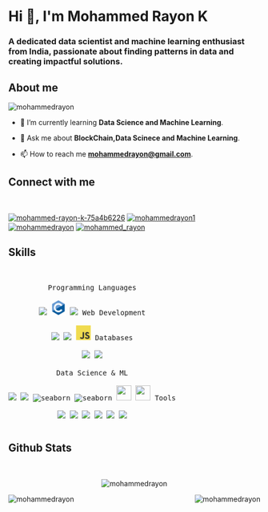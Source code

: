 <h1 align="left">Hi 👋, I'm Mohammed Rayon K</h1>
<h3 align="left">A dedicated data scientist and machine learning enthusiast from India, passionate about finding patterns in data and creating impactful solutions.</h3>
<h2>About me </h2>
<p align="left"> <img src="https://komarev.com/ghpvc/?username=mohammedrayon&label=Profile%20views&color=0e75b6&style=flat" alt="mohammedrayon" /> </p>

- 🌱 I’m currently learning **Data Science and Machine Learning**.

- 💬 Ask me about **BlockChain,Data Scinece and Machine Learning**.

- 📫 How to reach me **mohammedrayon@gmail.com**.

<h2 align="left">Connect with me</h2>
<br>
<p align="left">
<a href="https://linkedin.com/in/mohammed-rayon-k-75a4b6226" target="blank"><img align="center" src="https://raw.githubusercontent.com/rahuldkjain/github-profile-readme-generator/master/src/images/icons/Social/linked-in-alt.svg" alt="mohammed-rayon-k-75a4b6226" height="30" width="40" /></a>
<a href="https://kaggle.com/mohammedrayon1" target="blank"><img align="center" src="https://raw.githubusercontent.com/rahuldkjain/github-profile-readme-generator/master/src/images/icons/Social/kaggle.svg" alt="mohammedrayon1" height="30" width="40" /></a>
<a href="https://www.hackerrank.com/mohammedrayon" target="blank"><img align="center" src="https://raw.githubusercontent.com/rahuldkjain/github-profile-readme-generator/master/src/images/icons/Social/hackerrank.svg" alt="mohammedrayon" height="30" width="40" /></a>
<a href="https://www.leetcode.com/mohammed_rayon" target="blank"><img align="center" src="https://raw.githubusercontent.com/rahuldkjain/github-profile-readme-generator/master/src/images/icons/Social/leet-code.svg" alt="mohammed_rayon" height="30" width="40" /></a>
</p>
<h2> Skills </h2>
<br>
<div>
  <p style="display: inline-block;" align="center">
    <kbd>
      <kbd height="50px" >Programming Languages</kbd>
      <br>
      <br>
      <img width="30px" src="https://cdn.jsdelivr.net/gh/devicons/devicon/icons/python/python-original.svg" /> 
      <img width="30px" src="https://raw.githubusercontent.com/devicons/devicon/master/icons/c/c-original.svg" /> 
      <img width="30px" src="https://seeklogo.com/images/J/java-logo-7F8B35BAB3-seeklogo.com.png" /> 
    </kbd>
    <kbd height="50px" >
      <kbd height="50px">Web Development</kbd>
      <br>
      <br>
      <img width="30px" src="https://cdn.jsdelivr.net/gh/devicons/devicon/icons/html5/html5-original.svg" /> 
      <img width="30px" src="https://cdn.jsdelivr.net/gh/devicons/devicon/icons/css3/css3-plain-wordmark.svg" />
      <img width="30px" src="https://raw.githubusercontent.com/devicons/devicon/master/icons/javascript/javascript-original.svg"/>
    </kbd>
    <kbd height="50px">
      <kbd>Databases</kbd>
      <br>
      <br>
      <img width="30px" src="https://cdn.jsdelivr.net/gh/devicons/devicon/icons/mysql/mysql-plain.svg" />
      <img width="30px" src="https://cdn.jsdelivr.net/gh/devicons/devicon/icons/mongodb/mongodb-plain.svg" />
    </kbd>
    <br>
    <br>
    <kbd height="50px" >
      <kbd>Data Science & ML</kbd>
      <br>
      <br>
      <img width="30px" src="https://cdn.jsdelivr.net/gh/devicons/devicon/icons/numpy/numpy-original.svg" />
      <img width="30px" src="https://cdn.jsdelivr.net/gh/devicons/devicon/icons/pandas/pandas-original.svg" />
      <img src="https://seaborn.pydata.org/_images/logo-mark-lightbg.svg" alt="seaborn" width="30" height="30"/>
      <img src="https://seeklogo.com/images/M/matplotlib-logo-7676870AC0-seeklogo.com.png" alt="seaborn" width="30" height="30"/>
      <img width="30px"  height = "30px" src="https://upload.wikimedia.org/wikipedia/commons/0/05/Scikit_learn_logo_small.svg" />
      <img width="30px"  height = "30px" src="https://seeklogo.com/images/F/flask-logo-44C507ABB7-seeklogo.com.png" />
    </kbd>
    <kbd height="50px">
      <kbd>Tools</kbd>
      <br>
      <br>
      <img width="30px" src="https://cdn.jsdelivr.net/gh/devicons/devicon/icons/vscode/vscode-original.svg" />
      <img width="30px" src="https://cdn.jsdelivr.net/gh/devicons/devicon/icons/jupyter/jupyter-original.svg" />
      <img width="30px" src="https://seeklogo.com/images/P/pycharm-logo-51B1427388-seeklogo.com.png" />	
      <img width="30px" src="https://seeklogo.com/images/J/jetbrains-intellij-idea-logo-CA1D5DC51F-seeklogo.com.png" />	
      <img width="30px" src="https://seeklogo.com/images/T/tableau-software-logo-F1CE2CA54A-seeklogo.com.png" />
      <img width="30px" src="https://seeklogo.com/images/G/git-logo-CD8D6F1C09-seeklogo.com.png" />
      
  </kbd>
<h2> Github Stats</h2>
<br>
<p align ="center" ><img align ="center" src="https://github-readme-stats.vercel.app/api/top-langs?username=mohammedrayon&show_icons=true&locale=en&layout=compact" alt="mohammedrayon" /></p>
<p align = "left"><img align="left" src="https://github-readme-stats.vercel.app/api?username=mohammedrayon&show_icons=true&locale=en" alt="mohammedrayon" /></p>

<p align ="right"><img align = "right"src="https://github-readme-streak-stats.herokuapp.com/?user=mohammedrayon&" alt="mohammedrayon" /></p>
